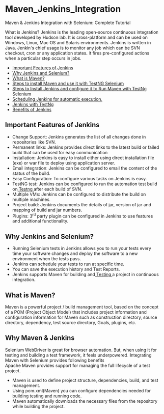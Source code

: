# Maven_Jenkins_Integration
Maven &amp; Jenkins Integration with Selenium: Complete Tutorial

What is Jenkins?
Jenkins is the leading open-source continuous integration tool developed by Hudson lab. It is cross-platform and can be used on Windows, Linux, Mac OS and Solaris environments. Jenkins is written in Java. Jenkin's chief usage is to monitor any job which can be SVN checkout, cron or any application states. It fires pre-configured actions when a particular step occurs in jobs.

<ul> <li><a href="#1">Important Features of Jenkins</a></li> <li><a href="#2">Why Jenkins and Selenium?</a></li> <li><a href="#8">What is Maven?</a></li> <li><a href="#3">Steps to install Maven and use it with TestNG Selenium</a></li> <li><a href="#4">Steps to Install Jenkins and configure it to Run Maven with TestNg Selenium</a></li> <li><a href="#5">Scheduling Jenkins for automatic execution.</a></li> <li><a href="#6">Jenkins with TestNg</a></li> <li><a href="#7">Benefits of Jenkins</a></li> </ul>

<h2><a id="1"></a>Important Features of Jenkins</h2>

<ul> <li>Change Support: Jenkins generates the list of all changes done in repositories like SVN.</li> <li>Permanent links: Jenkins provides direct links to the latest build or failed build that can be used for easy communication</li> <li>Installation: Jenkins is easy to install either using direct installation file (exe) or war file to deploy using application server.</li> <li>Email integration: Jenkins can be configured to email the content of the status of the build.</li> <li>Easy Configuration: To configure various tasks on Jenkins is easy.</li> <li>TestNG test: Jenkins can be configured to run the automation test build on<a href="/all-about-testng-and-selenium.html" onclick="ga('send', 'event', 'internal_linking', 'Maven &amp; Jenkins with Selenium: Complete Tutorial', 'Maven &amp; Jenkins with Selenium: Complete Tutorial');"> Testng </a>after each build of SVN.</li> <li>Multiple VMs: Jenkins can be configured to distribute the build on multiple machines.</li> <li>Project build: Jenkins documents the details of jar, version of jar and mapping of build and jar numbers.</li> <li>Plugins: 3<sup>rd</sup> party plugin can be configured in Jenkins to use features and additional functionality.</li> </ul>

<h2><a id="2"></a>Why Jenkins and Selenium?</h2>
<ul> <li>Running Selenium tests in Jenkins allows you to run your tests every time your software changes and deploy the software to a new environment when the tests pass.</li> <li>Jenkins can schedule your tests to run at specific time.</li> <li>You can save the execution history and Test Reports.</li> <li>Jenkins supports Maven for building and<a href="/software-testing.html" onclick="ga('send', 'event', 'internal_linking', 'Maven &amp; Jenkins with Selenium: Complete Tutorial', 'Maven &amp; Jenkins with Selenium: Complete Tutorial');"> Testing </a>a project in continuous integration.</li> </ul>

<h2><a id="8"></a>What is Maven?</h2>
Maven is a powerful project / build management tool, based on the concept of a POM (Project Object Model) that includes project information and configuration information for Maven such as construction directory, source directory, dependency, test source directory, Goals, plugins, etc. 

<h2>Why Maven &amp; Jenkins</h2>
<p>Selenium WebDriver is great for browser automation. But, when using it for testing and building a test framework, it feels underpowered. Integrating Maven with Selenium provides following benefits<strong><br></strong>Apache Maven provides support for managing the full lifecycle of a test project.</p>
<ul> <li>Maven is used to define project structure, dependencies, build, and test management.</li> <li>Using pom.xml(Maven) you can configure dependencies needed for building testing and running code.</li> <li>Maven automatically downloads the necessary files from the repository while building the project.</li> </ul>
